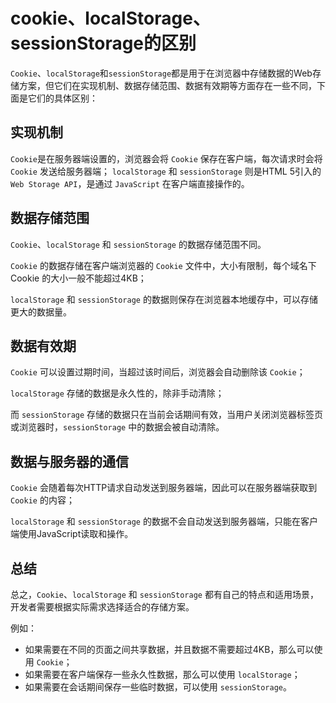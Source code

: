 # cookie、localStorage、sessionStorage的区别

`Cookie`、`localStorage`和`sessionStorage`都是用于在浏览器中存储数据的Web存储方案，但它们在实现机制、数据存储范围、数据有效期等方面存在一些不同，下面是它们的具体区别：

## 实现机制

`Cookie`是在服务器端设置的，浏览器会将 `Cookie` 保存在客户端，每次请求时会将 `Cookie` 发送给服务器端；
`localStorage` 和 `sessionStorage` 则是HTML 5引入的`Web Storage API`，是通过 `JavaScript` 在客户端直接操作的。

## 数据存储范围

`Cookie`、`localStorage` 和 `sessionStorage` 的数据存储范围不同。

`Cookie` 的数据存储在客户端浏览器的 `Cookie` 文件中，大小有限制，每个域名下 Cookie 的大小一般不能超过4KB；

`localStorage` 和 `sessionStorage` 的数据则保存在浏览器本地缓存中，可以存储更大的数据量。

## 数据有效期

`Cookie` 可以设置过期时间，当超过该时间后，浏览器会自动删除该 `Cookie`；

`localStorage` 存储的数据是永久性的，除非手动清除；

而 `sessionStorage` 存储的数据只在当前会话期间有效，当用户关闭浏览器标签页或浏览器时，`sessionStorage` 中的数据会被自动清除。

## 数据与服务器的通信

`Cookie` 会随着每次HTTP请求自动发送到服务器端，因此可以在服务器端获取到 `Cookie` 的内容；

`localStorage` 和 `sessionStorage` 的数据不会自动发送到服务器端，只能在客户端使用JavaScript读取和操作。

## 总结

总之，`Cookie`、`localStorage` 和 `sessionStorage` 都有自己的特点和适用场景，开发者需要根据实际需求选择适合的存储方案。

例如：

- 如果需要在不同的页面之间共享数据，并且数据不需要超过4KB，那么可以使用 `Cookie`；
- 如果需要在客户端保存一些永久性数据，那么可以使用 `localStorage`；
- 如果需要在会话期间保存一些临时数据，可以使用 `sessionStorage`。
